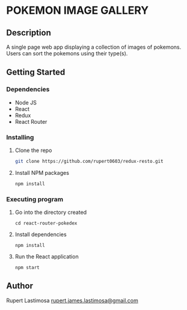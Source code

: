 # POKEMON IMAGE GALLERY

## Description
A single page web app displaying a collection of images of pokemons. Users can sort the pokemons using their type(s).

## Getting Started

### Dependencies

* Node JS
* React
* Redux
* React Router

### Installing

1. Clone the repo
   ```sh
   git clone https://github.com/rupert0603/redux-resto.git
   ```
2. Install NPM packages
   ```sh
   npm install
   ```
   
### Executing program

1. Go into the directory created
   ```
   cd react-router-pokedex
   ```
2. Install dependencies
   ```
   npm install
   ```
4. Run the React application
   ```
   npm start
   ```

## Author

Rupert Lastimosa rupert.james.lastimosa@gmail.com

